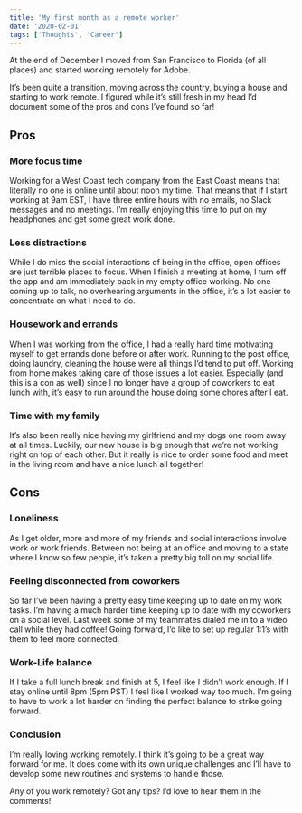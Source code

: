 ```yaml
---
title: 'My first month as a remote worker'
date: '2020-02-01'
tags: ['Thoughts', 'Career']
---
```


At the end of December I moved from San Francisco to Florida (of all places) and started working remotely for Adobe.

It’s been quite a transition, moving across the country, buying a house and starting to work remote. I figured while it’s still fresh in my head I’d document some of the pros and cons I’ve found so far!

## Pros

### More focus time

Working for a West Coast tech company from the East Coast means that literally no one is online until about noon my time. That means that if I start working at 9am EST, I have three entire hours with no emails, no Slack messages and no meetings. I’m really enjoying this time to put on my headphones and get some great work done.

### Less distractions

While I do miss the social interactions of being in the office, open offices are just terrible places to focus. When I finish a meeting at home, I turn off the app and am immediately back in my empty office working. No one coming up to talk, no overhearing arguments in the office, it’s a lot easier to concentrate on what I need to do.

### Housework and errands

When I was working from the office, I had a really hard time motivating myself to get errands done before or after work. Running to the post office, doing laundry, cleaning the house were all things I’d tend to put off. Working from home makes taking care of those issues a lot easier. Especially (and this is a con as well) since I no longer have a group of coworkers to eat lunch with, it’s easy to run around the house doing some chores after I eat.

### Time with my family

It’s also been really nice having my girlfriend and my dogs one room away at all times. Luckily, our new house is big enough that we’re not working right on top of each other. But it really is nice to order some food and meet in the living room and have a nice lunch all together!

## Cons

### Loneliness

As I get older, more and more of my friends and social interactions involve work or work friends. Between not being at an office and moving to a state where I know so few people, it’s taken a pretty big toll on my social life.

### Feeling disconnected from coworkers

So far I’ve been having a pretty easy time keeping up to date on my work tasks. I’m having a much harder time keeping up to date with my coworkers on a social level. Last week some of my teammates dialed me in to a video call while they had coffee! Going forward, I’d like to set up regular 1:1’s with them to feel more connected.

### Work-Life balance

If I take a full lunch break and finish at 5, I feel like I didn’t work enough. If I stay online until 8pm (5pm PST) I feel like I worked way too much. I’m going to have to work a lot harder on finding the perfect balance to strike going forward.

### Conclusion

I’m really loving working remotely. I think it’s going to be a great way forward for me. It does come with its own unique challenges and I’ll have to develop some new routines and systems to handle those.

Any of you work remotely? Got any tips? I’d love to hear them in the comments!
